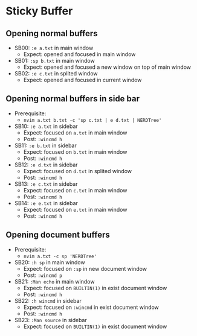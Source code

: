 # Sticky Buffer

## Opening normal buffers

- SB00: `:e a.txt` in main window
  - Expect: opened and focused in main window
- SB01: `:sp b.txt` in main window
  - Expect: opened and focused a new window on top of main window
- SB02: `:e c.txt` in splited window
  - Expect: opened and focused in current window

## Opening normal buffers in side bar

- Prerequisite:
  - `nvim a.txt b.txt -c 'sp c.txt | e d.txt | NERDTree'`
- SB10: `:e a.txt` in sidebar
  - Expect: focused on `a.txt` in main window
  - Post: `:wincmd h`
- SB11: `:e b.txt` in sidebar
  - Expect: focused on `b.txt` in main window
  - Post: `:wincmd h`
- SB12: `:e d.txt` in sidebar
  - Expect: focused on `d.txt` in splited window
  - Post: `:wincmd h`
- SB13: `:e c.txt` in sidebar
  - Expect: focused on `c.txt` in main window
  - Post: `:wincmd h`
- SB14: `:e e.txt` in sidebar
  - Expect: focused on `e.txt` in main window
  - Post: `:wincmd h`

## Opening document buffers

- Prerequisite:
  - `nvim a.txt -c sp 'NERDTree'`
- SB20: `:h sp` in main window
  - Expect: focused on `:sp` in new document window
  - Post: `:wincmd p`
- SB21: `:Man echo` in main window
  - Expect: focused on `BUILTIN(1)` in exist document window
  - Post: `:wincmd h`
- SB22: `:h wincmd` in sidebar
  - Expect: focused on `:wincmd` in exist document window
  - Post: `:wincmd h`
- SB23: `:Man source` in sidebar
  - Expect: focused on `BUILTIN(1)` in exist document window
